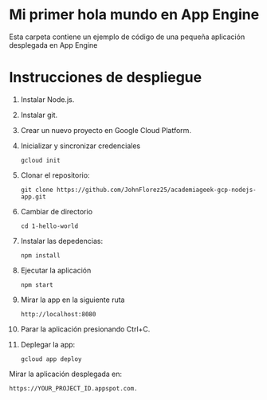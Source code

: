# Mi primer hola mundo en App Engine

Esta carpeta contiene un ejemplo de código de una pequeña aplicación desplegada en App Engine


# Instrucciones de despliegue

1. Instalar Node.js.
   
2. Instalar git.
   
3. Crear un nuevo proyecto en Google Cloud Platform.
   
4. Inicializar y sincronizar credenciales 
   
   `gcloud init`

5. Clonar el repositorio: 
   
   `git clone https://github.com/JohnFlorez25/academiageek-gcp-nodejs-app.git `

6. Cambiar de directorio 
   
   `cd 1-hello-world`

7. Instalar las depedencias: 
   
   `npm install`
   
8.  Ejecutar la aplicación 

    `npm start`

9.  Mirar la app en la siguiente ruta 
    
    `http://localhost:8080`

10. Parar la aplicación presionando Ctrl+C.
    
11. Deplegar la app: 
    
    `gcloud app deploy`


Mirar la aplicación desplegada en: 

` https://YOUR_PROJECT_ID.appspot.com. `